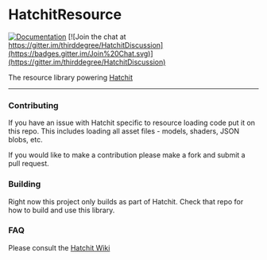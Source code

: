 # HatchitResource

[![Documentation](https://codedocs.xyz/thirddegree/HatchitResource.svg)](https://codedocs.xyz/thirddegree/HatchitResource/)
[![Join the chat at https://gitter.im/thirddegree/HatchitDiscussion](https://badges.gitter.im/Join%20Chat.svg)](https://gitter.im/thirddegree/HatchitDiscussion)

The resource library powering [Hatchit](https://github.com/thirddegree/Hatchit)

---

### Contributing

If you have an issue with Hatchit specific to resource loading code put it on this repo. This includes loading all asset files - models, shaders, JSON blobs, etc.

If you would like to make a contribution please make a fork and submit a pull request.

### Building

Right now this project only builds as part of Hatchit. Check that repo for how to build and use this library.

### FAQ

Please consult the [Hatchit Wiki](https://github.com/thirddegree/Hatchit/wiki)
